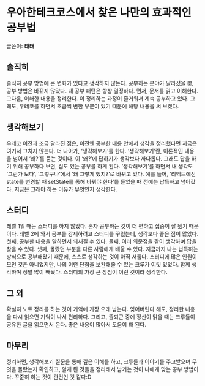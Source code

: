 # 우아한테크코스에서 찾은 나만의 효과적인 공부법

글쓴이: **태태**

## 솔직히

솔직히 공부 방법에 큰 변화가 있다고 생각하지 않는다. 
공부하는 분야가 달라졌을 뿐, 공부 방법은 바뀌지 않았다. 
내 공부 패턴은 항상 일정하다. 
먼저, 문서를 읽고 이해한다. 
그다음, 이해한 내용을 정리한다. 
이 정리하는 과정이 즐거워서 계속 공부하고 있다. 
그래도, 우테코를 하면서 조금씩 변한 부분이 있기 때문에 해당 내용을 써 보겠다.

## 생각해보기

우테코 이전과 조금 달라진 점은, 이전엔 공부한 내용 안에서 생각을 정리했다면 지금은 여기서 그치지 않는다. 
더 나아가, ‘생각해보기’를 한다. 
’생각해보기’란, 이론적인 내용을 넘어서 ‘왜?’를 묻는 것이다. 
이 ‘왜?’에 답하기가 생각보다 까다롭다. 
그래도 답을 하기 위해 공부하다 보면, 심도 있는 공부를 하게 된다. 
‘생각해보기’를 하면서 내 생각도 ‘그런가 보다’, ‘그렇구나’에서 ‘왜 그렇게 했지?’로 바뀌고 있다. 
예를 들어, ‘리액트에선 state를 변경할 때 setState를 통해 바꿔야 한다’를 들었을 때 전에는 납득하고 넘어갔다. 
지금은 그래야 하는 이유가 무엇인지 생각한다.

## 스터디

레벨 1일 때는 스터디를 하지 않았다. 
혼자 공부하는 것이 더 편하고 집중이 잘 됐기 때문이다. 
레벨 2에 와서 공부를 강제하려고 스터디를 꾸렸는데, 생각보다 좋은 점이 많았다. 
첫째, 공부한 내용을 말하면서 되새길 수 있다. 
둘째, 여러 의문점을 같이 생각하며 답을 찾을 수 있다. 
셋째, 몰랐던 부분을 다른 사람에게 배울 수 있다. 
지금까지 나는 납득하는 방식으로 공부해왔기 때문에, 스스로 생각하는 것이 아직 서툴다. 
스터디에 많은 인원이 모인 것은 아니었지만, 나의 이런 단점을 보완해줄 수 있는 크루가 여럿 있었다. 
함께 생각하며 정말 많이 배웠다. 
스터디의 가장 큰 장점이 이런 것이라 생각한다. 

## 그 외

확실히 노트 정리를 하는 것이 기억에 가장 오래 남는다. 
잊어버린다 해도, 정리한 내용을 다시 읽으면 기억이 나서 편리하다. 
그리고, 출퇴근 중에 정신이 맑을 때는 크루들이 공유한 글을 읽으면서 온다. 
좋은 내용이 많아서 도움이 꽤 된다.

## 마무리

정리하면, 생각해보기 질문을 통해 깊은 이해를 하고, 크루들과 이야기를 주고받으며 무엇을 몰랐는지 확인하고, 알게 된 것들을 정리해서 남기는 것이 나에게 맞는 공부 방법이다. 
꾸준히 하는 것이 관건인 것 같다:D
